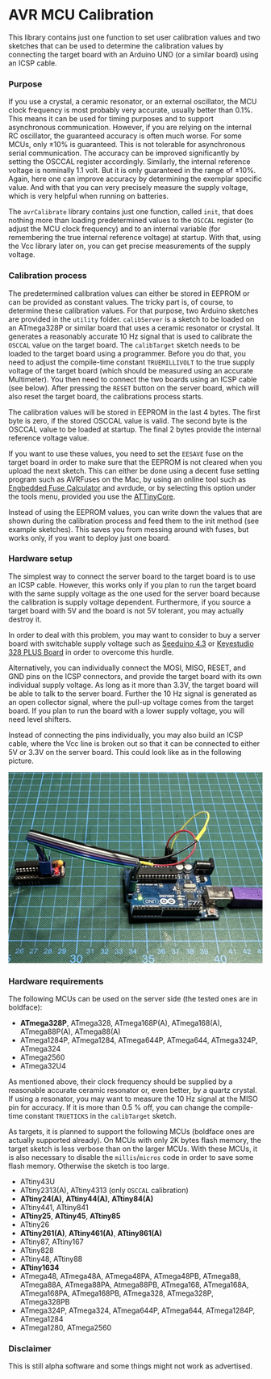 # AVR MCU Calibration

This library contains just one function to set user calibration values and two sketches that can be used to determine the calibration values by connecting the target board with an Arduino UNO (or a similar board) using an ICSP cable.

### Purpose

If you use a crystal, a ceramic resonator, or an external oscillator, the MCU clock frequency is most probably very accurate, usually better than 0.1%. This means it can be used for timing purposes and to support asynchronous communication. However, if you are relying on the internal RC oscillator, the guaranteed accuracy is often much worse. For some MCUs, only ±10% is guaranteed. This is not tolerable for asynchronous serial communication. The accuracy can be improved significantly by setting the OSCCAL register accordingly. Similarly, the internal reference voltage is nominally 1.1 volt. But it is only guaranteed in the range of ±10%. Again, here one can improve accuracy by determining the exemplar specific value. And with that you can very precisely measure the supply voltage, which is very helpful when running on batteries. 

The `avrCalibrate` library contains just one function, called `init`, that does nothing more than loading predetermined values to the `OSCCAL` register (to adjust the MCU clock frequency) and to an internal variable (for remembering the true internal reference voltage) at startup. With that, using the Vcc library later on, you can get precise measurements of the supply voltage.


### Calibration process

The predetermined calibration values can either be stored in EEPROM or can be provided as constant values. The tricky part is, of course, to determine these calibration values. For that purpose, two Arduino sketches are provided in the `utility` folder. `calibServer` is a sketch to be loaded on an ATmega328P or similar board that uses a ceramic resonator or crystal. It generates a reasonably accurate 10 Hz signal that is used to calibrate the `OSCCAL` value on the target board. The `calibTarget` sketch needs to be loaded to the target board using a programmer. Before you do that, you need to adjust the compile-time constant `TRUEMILLIVOLT` to the true supply voltage of the target board (which should be measured using an accurate Multimeter). You then need to connect the two boards using an ICSP cable (see below). After pressing the `RESET` button on the server board, which will also reset the target board, the calibrations process starts.

The calibration values will be stored in EEPROM in the last 4 bytes. The first byte is zero, if the stored OSCCAL value is valid. The second byte is the OSCCAL value to be loaded at startup. The final 2 bytes provide the internal reference voltage value. 

If you want to use these values, you need to set the `EESAVE` fuse on the target board in order to make sure that the EEPROM is not cleared when you upload the next sketch. This can either be done using a decent fuse setting program such as AVRFuses on the Mac, by using an online tool such as [Engbedded Fuse Calculator](https://www.engbedded.com/fusecalc/) and avrdude, or by selecting this option under the tools menu, provided you use the [ATTinyCore](https://github.com/SpenceKonde/ATTinyCore). 

Instead of using the EEPROM values, you can write down the values that are shown during the calibration process and feed them to the init method (see example sketches). This saves you from messing around with fuses, but works only, if you want to deploy just one board.


### Hardware setup

The simplest way to connect the server board to the target board is to use an ICSP cable. However, this works only if you plan to run the target board with the same supply voltage as the one used for the server board because the calibration is supply voltage dependent. Furthermore, if you source a target board with 5V and the board is not 5V tolerant, you may actually destroy it. 

In order to deal with this problem, you may want to consider to buy a server board with switchable supply voltage such as [Seeduino 4.3](https://www.seeedstudio.com/Seeeduino-V4-2-p-2517.html) or [Keyestudio 328 PLUS Board](https://wiki.keyestudio.com/KS0486_Keyestudio_PLUS_Development_Board_(Black_And_Eco-friendly)) in order to overcome this hurdle. 

Alternatively, you can individually connect the MOSI, MISO, RESET, and GND pins on the ICSP connectors, and provide the target board with its own individual supply voltage. As long as it more than 3.3V, the target board will be able to talk to the server board. Further the 10 Hz signal  is generated as an open collector signal, where the pull-up voltage comes from the target board. If you plan to run the board with a lower supply voltage, you will need level shifters.

Instead of connecting the pins individually, you may also build an ICSP cable, where the Vcc line is broken out so that it can be connected to either 5V or 3.3V on the server board. This could look like as in the following picture.

![ICSP cable with Vcc breakout](pics/ICSP.JPG)

### Hardware requirements

The following MCUs can be used on the server side (the tested ones are in boldface):

* __ATmega328P__, ATmega328, ATmega168P(A), ATmega168(A), ATmega88P(A), ATmega88(A) 
* ATmega1284P, ATmega1284, ATmega644P, ATmega644, ATmega324P, ATmega324
* ATmega2560
* ATmega32U4

As mentioned above, their clock frequency should be supplied by a reasonable accurate ceramic resonator or, even better, by a quartz crystal. If using a resonator, you may want to measure the 10 Hz signal at the MISO pin for accuracy. If it is more than 0.5 % off, you can change the compile-time constant `TRUETICKS` in the `calibTarget` sketch.

As targets, it is planned to support the following MCUs (boldface ones are actually supported already). On MCUs with only 2K bytes flash memory, the target sketch is less verbose than on the larger MCUs. With these MCUs, it is also necessary to disable the `millis`/`micros` code in order to save some flash memory. Otherwise the sketch is too large.

* ATtiny43U
* ATtiny2313(A), ATtiny4313 (only `OSCCAL` calibration)
* __ATtiny24(A)__, __ATtiny44(A)__, __ATtiny84(A)__
* ATtiny441, ATtiny841
* __ATtiny25__, __ATtiny45__, __ATtiny85__
* ATtiny26
* __ATtiny261(A)__, __ATtiny461(A)__, __ATtiny861(A)__
* ATtiny87, ATtiny167
* ATtiny828
* ATtiny48, ATtiny88
* __ATtiny1634__
* ATmega48, ATmega48A, ATmega48PA, ATmega48PB, ATmega88, ATmega88A, ATmega88PA, Atmega88PB, ATmega168, ATmega168A, ATmega168PA, ATmega168PB, ATmega328, ATmega328P, ATmega328PB
* ATmega324P, ATmega324, ATmega644P, ATmega644, ATmega1284P, ATmega1284
* ATmega1280, ATmega2560

### Disclaimer
This is still alpha software and some things might not work as advertised. 